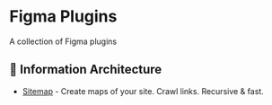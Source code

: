 # Figma Plugins
A collection of Figma plugins

## 📐 Information Architecture
- [Sitemap](https://www.figma.com/community/plugin/818613147082270958/Sitemap) - Create maps of your site. Crawl links. Recursive & fast.
